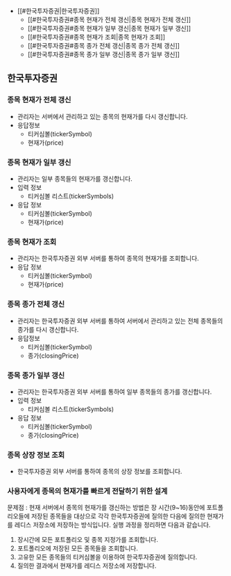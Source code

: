 - [[#한국투자증권|한국투자증권]]
	- [[#한국투자증권#종목 현재가 전체 갱신|종목 현재가 전체 갱신]]
	- [[#한국투자증권#종목 현재가 일부 갱신|종목 현재가 일부 갱신]]
	- [[#한국투자증권#종목 현재가 조회|종목 현재가 조회]]
	- [[#한국투자증권#종목 종가 전체 갱신|종목 종가 전체 갱신]]
	- [[#한국투자증권#종목 종가 일부 갱신|종목 종가 일부 갱신]]


## 한국투자증권
### 종목 현재가 전체 갱신
- 관리자는 서버에서 관리하고 있는 종목의 현재가를 다시 갱신합니다.
- 응답정보
	- 티커심볼(tickerSymbol)
	- 현재가(price)

### 종목 현재가 일부 갱신
- 관리자는 일부 종목들의 현재가를 갱신합니다.
- 입력 정보
	- 티커심볼 리스트(tickerSymbols)
- 응답 정보
	- 티커심볼(tickerSymbol)
	- 현재가(price)

### 종목 현재가 조회
- 관리자는 한국투자증권 외부 서버를 통하여 종목의 현재가를 조회합니다.
- 응답 정보
	- 티커심볼(tickerSymbol)
	- 현재가(price)

### 종목 종가 전체 갱신
- 관리자는 한국투자증권 외부 서버를 통하여 서버에서 관리하고 있는 전체 종목들의 종가를 다시 갱신합니다.
- 응답정보
	- 티커심볼(tickerSymbol)
	- 종가(closingPrice)

### 종목 종가 일부 갱신
- 관리자는 한국투자증권 외부 서버를 통하여 일부 종목들의 종가를 갱신합니다.
- 입력 정보
	- 티커심볼 리스트(tickerSymbols)
- 응답 정보
	- 티커심볼(tickerSymbol)
	- 종가(closingPrice)

### 종목 상장 정보 조회
- 한국투자증권 외부 서버를 통하여 종목의 상장 정보를 조회합니다.


### 사용자에게 종목의 현재가를 빠르게 전달하기 위한 설계
문제점 : 현재 서버에서 종목의 현재가를 갱신하는 방법은 장 시간(9~16)동안에 포트폴리오들에 저장된 종목들을 대상으로 각각 한국투자증권에 질의한 다음에 질의한 현재가를 레디스 저장소에 저장하는 방식입니다. 실행 과정을 정리하면 다음과 같습니다.
1. 장시간에 모든 포트폴리오 및 종목 지정가를 조회합니다.
2. 포트폴리오에 저장된 모든 종목들을 조회합니다.
3. 고유한 모든 종목들의 티커심볼을 이용하여 한국투자증권에 질의합니다.
4. 질의한 결과에서 현재가를 레디스 저장소에 저장합니다.


